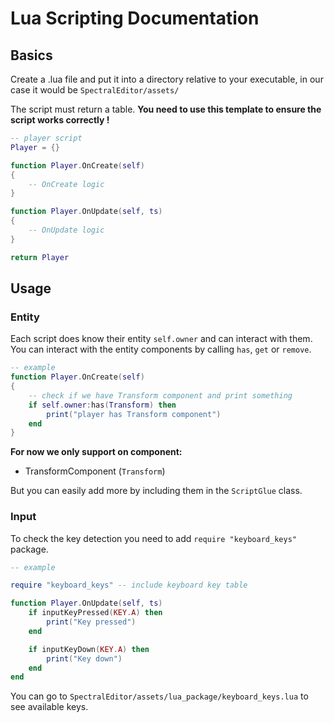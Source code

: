 # Lua Scripting Documentation

## Basics

Create a .lua file and put it into a directory relative to your executable, in our case it would be `SpectralEditor/assets/`

The script must return a table. 
**You need to use this template to ensure the script works correctly !**

```lua
-- player script
Player = {}

function Player.OnCreate(self)
{
    -- OnCreate logic
}

function Player.OnUpdate(self, ts)
{
    -- OnUpdate logic
}

return Player
```

## Usage

### Entity

Each script does know their entity `self.owner` and can interact with them.
You can interact with the entity components by calling `has`, `get` or `remove`.

``` lua
-- example
function Player.OnCreate(self)
{
    -- check if we have Transform component and print something
    if self.owner:has(Transform) then
        print("player has Transform component")
    end
}

```

**For now we only support on component:**
- TransformComponent (`Transform`)

But you can easily add more by including them in the `ScriptGlue` class.


### Input

To check the key detection you need to add `require "keyboard_keys"` package.

``` lua
-- example

require "keyboard_keys" -- include keyboard key table

function Player.OnUpdate(self, ts)
	if inputKeyPressed(KEY.A) then
		print("Key pressed")
	end

    if inputKeyDown(KEY.A) then
        print("Key down")
    end
end
```

You can go to `SpectralEditor/assets/lua_package/keyboard_keys.lua` to see available keys.